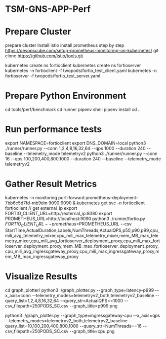 # TSM-GNS-APP-Perf

# Prepare Cluster #
prepare cluster
Install Istio
install prometheus step by step https://devopscube.com/setup-prometheus-monitoring-on-kubernetes/
git clone https://github.com/istio/tools.git

kubernetes create ns fortioclient
kubernetes create ns fortioserver
kubernetes -n fortioclient -f twopods/fortio_test_client.yaml
kubernetes -n fortioserver -f twopods/fortio_test_server.yaml

# Prepare Python Environment #
cd tools/perf/benchmark
cd runner
pipenv shell
pipenv install
cd ..

# Run performance tests #
export NAMESPACE=fortioclient
export DNS_DOMAIN=local
python3 ./runner/runner.py --conn 1,2,4,8,16,32,64 --qps 1000 --duration 240 --baseline --telemetry_mode telemetryv2
python3 ./runner/runner.py --conn 16 --qps 100,200,400,800,1000 --duration 240 --baseline --telemetry_mode telemetryv2

# Gather Result Metrics #
kubernetes -n monitoring port-forward prometheus-deployment-7bb6c5d7fd-mb9dm 9090:9090 &
kubernetes get svc -n fortioclient fortioclient // get external_ip
export FORTIO_CLIENT_URL=http://external_ip:8080
export PROMETHEUS_URL=http://localhost:9090
python3 ./runner/fortio.py $FORTIO_CLIENT_URL --prometheus=$PROMETHEUS_URL --csv StartTime,ActualDuration,Labels,NumThreads,ActualQPS,p50,p90,p99,cpu_mili_avg_telemetry_mixer,cpu_mili_max_telemetry_mixer,mem_MB_max_telemetry_mixer,cpu_mili_avg_fortioserver_deployment_proxy,cpu_mili_max_fortioserver_deployment_proxy,mem_MB_max_fortioserver_deployment_proxy,cpu_mili_avg_ingressgateway_proxy,cpu_mili_max_ingressgateway_proxy,mem_MB_max_ingressgateway_proxy

# Visualize Results #
cd graph_plotter/
python3 ./graph_plotter.py --graph_type=latency-p999 --x_axis=conn --telemetry_modes=telemetryv2_both,telemetryv2_baseline --query_list=1,2,4,8,16,32,64 --query_str=ActualQPS==1000 --csv_filepath=250PODS_SC.csv --graph_title=p999.png

python3 ./graph_plotter.py --graph_type=ingressgateway-cpu --x_axis=qps --telemetry_modes=telemetryv2_both,telemetryv2_baseline --query_list=10,100,200,400,800,1000 --query_str=NumThreads==16 --csv_filepath=250PODS_SC.csv --graph_title=cpu.png



